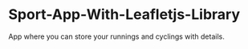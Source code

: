 # Sport-App-With-Leafletjs-Library
App where you can store your runnings and cyclings with details.
